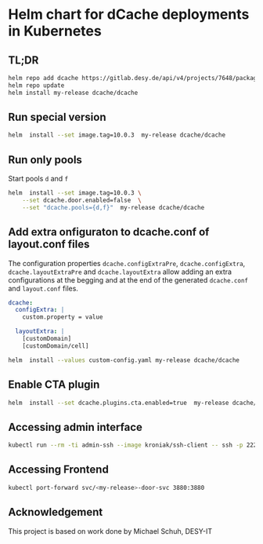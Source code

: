 # Helm chart for dCache deployments in Kubernetes

## TL;DR

```bash
helm repo add dcache https://gitlab.desy.de/api/v4/projects/7648/packages/helm/test
helm repo update
helm install my-release dcache/dcache
```

## Run special version

```bash
helm  install --set image.tag=10.0.3  my-release dcache/dcache
```

## Run only pools

Start pools `d` and `f`

```bash
helm  install --set image.tag=10.0.3 \
    --set dcache.door.enabled=false  \
    --set "dcache.pools={d,f}"  my-release dcache/dcache
```

## Add extra onfiguraton to dcache.conf of layout.conf files

The configuration properties `dcache.configExtraPre`, `dcache.configExtra`, `dcache.layoutExtraPre`
and `dcache.layoutExtra` allow adding an extra configurations at the begging and at the end of the
generated `dcache.conf` and `layout.conf` files.

```yaml
dcache:
  configExtra: |
    custom.property = value

  layoutExtra: |
    [customDomain]
    [customDomain/cell]
```

```bash
helm  install --values custom-config.yaml my-release dcache/dcache
```

## Enable CTA plugin

```bash
helm  install --set dcache.plugins.cta.enabled=true  my-release dcache/dcache
```

## Accessing admin interface

```bash
kubectl run --rm -ti admin-ssh --image kroniak/ssh-client -- ssh -p 22224 -l admin <my-release>-door-svc
```

## Accessing Frontend

```bash
kubectl port-forward svc/<my-release>-door-svc 3880:3880
```


## Acknowledgement

This project is based on work done by Michael Schuh, DESY-IT
